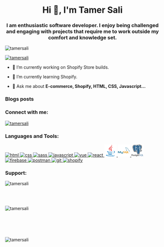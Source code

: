 <h1 align="center">Hi 👋, I'm Tamer Sali</h1>
<h3 align="center">I am enthusiastic software developer. I enjoy being challenged and engaging with projects that
	require me to work outside my comfort and knowledge set.</h3>

<p align="left">
	<img src="https://komarev.com/ghpvc/?username=tamersali&label=Profile%20views&color=0e75b6&style=flat"
		alt="tamersali" />
</p>

<p align="left">
	<a href="https://github.com/ryo-ma/github-profile-trophy">
		<img src="https://github-profile-trophy.vercel.app/?username=tamersali" alt="tamersali" /></a>
</p>


- 🔭 I’m currently working on Shopify Store builds.

- 🌱 I’m currently learning Shopify.

- 💬 Ask me about **E-commerce, Shopify, HTML, CSS, Javascript...**

### Blogs posts
<!-- BLOG-POST-LIST:START -->
<!-- BLOG-POST-LIST:END -->

<h3 align="left">Connect with me:</h3>
<p align="left">
	<a href="https://linkedin.com/in/tamersali" target="blank"><img align="center"
			src="https://raw.githubusercontent.com/rahuldkjain/github-profile-readme-generator/master/src/images/icons/Social/linked-in-alt.svg"
			alt="tamersali" height="30" width="40" /></a>
</p>

<h3 align="left">Languages and Tools:</h3>
<p align="left">
    <a href="https://en.wikipedia.org/wiki/HTML" target="_blank" rel="noreferrer">
		<img src="https://www.vectorlogo.zone/logos/w3_html5/w3_html5-icon.svg" alt="html" width="40"
			height="40" />
	</a>
    <a href="https://en.wikipedia.org/wiki/CSS" target="_blank" rel="noreferrer">
		<img src="https://www.vectorlogo.zone/logos/w3_css/w3_css-icon.svg" alt="css" width="40"
			height="40" />
	</a>
    <a href="https://sass-lang.com/" target="_blank" rel="noreferrer">
		<img src="https://www.vectorlogo.zone/logos/sass-lang/sass-lang-icon.svg" alt="sass" width="40"
			height="40" />
	</a>
    <a href="https://en.wikipedia.org/wiki/JavaScript" target="_blank" rel="noreferrer">
		<img src="https://upload.vectorlogo.zone/logos/javascript/images/239ec8a4-163e-4792-83b6-3f6d96911757.svg" alt="javascript" width="40"
			height="40" />
	</a>
    <a href="https://vuejs.org/" target="_blank" rel="noreferrer">
		<img src="https://www.vectorlogo.zone/logos/vuejs/vuejs-icon.svg" alt="vue" width="40"
			height="40" />
	</a>
    <a href="https://reactjs.org/" target="_blank" rel="noreferrer">
		<img src="https://www.vectorlogo.zone/logos/reactjs/reactjs-icon.svg" alt="react" width="40"
			height="40" />
	</a>
	<a href="https://www.java.com" target="_blank" rel="noreferrer">
		<img src="https://raw.githubusercontent.com/devicons/devicon/master/icons/java/java-original.svg" alt="java"
			width="40" height="40" />
	</a>
	<a href="https://www.mysql.com/" target="_blank" rel="noreferrer">
		<img src="https://raw.githubusercontent.com/devicons/devicon/master/icons/mysql/mysql-original-wordmark.svg"
			alt="mysql" width="40" height="40" />
	</a>
	<a href="https://www.postgresql.org" target="_blank" rel="noreferrer">
		<img src="https://raw.githubusercontent.com/devicons/devicon/master/icons/postgresql/postgresql-original-wordmark.svg"
			alt="postgresql" width="40" height="40" />
	</a>
    <a href="https://firebase.google.com/" target="_blank" rel="noreferrer">
		<img src="https://www.vectorlogo.zone/logos/firebase/firebase-icon.svg" alt="firebase" width="40"
			height="40" />
	</a>
	<a href="https://postman.com" target="_blank" rel="noreferrer">
		<img src="https://www.vectorlogo.zone/logos/getpostman/getpostman-icon.svg" alt="postman" width="40"
			height="40" />
	</a>
    <a href="https://git-scm.com/" target="_blank" rel="noreferrer">
		<img src="https://www.vectorlogo.zone/logos/git-scm/git-scm-icon.svg" alt="git" width="40" height="40" />
	</a>
    <a href="https://www.shopify.com/" target="_blank" rel="noreferrer">
		<img src="https://www.vectorlogo.zone/logos/shopify/shopify-icon.svg" alt="shopify" width="40" height="40" />
	</a>
</p>

<h3 align="left">Support:</h3>
<p align="left">
	<a href="https://www.buymeacoffee.com/tamersali">
		<img align="left" src="https://cdn.buymeacoffee.com/buttons/v2/default-yellow.png" height="50" width="210"
			alt="tamersali" /></a>
</p>
<br><br><br>
<p align="left">
	<img align="left" style="margin: 1rem 0;"
		src="https://github-readme-stats.vercel.app/api/top-langs?username=tamersali&show_icons=true&locale=en&layout=compact"
		alt="tamersali" />
</p>
<br><br><br><br><br><br>

<p align="left">
	<img align="center" src="https://github-readme-stats.vercel.app/api?username=tamersali&show_icons=true&locale=en"
		alt="tamersali" />
</p>
